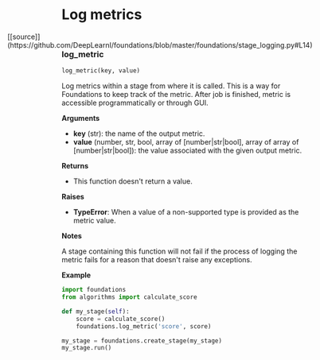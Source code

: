 <h1>Log metrics</h1>
<span style="float:right;">[[source]](https://github.com/DeepLearnI/foundations/blob/master/foundations/stage_logging.py#L14)</span>

### log_metric


```python
log_metric(key, value)
```



Log metrics within a stage from where it is called. This is a way for Foundations to keep track of the
metric. After job is finished, metric is accessible programmatically or through GUI.

__Arguments__

- __key__ (str): the name of the output metric.
- __value__ (number, str, bool, array of [number|str|bool], array of array of [number|str|bool]): the value associated with the given output metric.

__Returns__

- This function doesn't return a value.

__Raises__

- __TypeError__: When a value of a non-supported type is provided as the metric value.

__Notes__

A stage containing this function will not fail if the process of logging the metric fails for a
reason that doesn't raise any exceptions.

__Example__

```python
import foundations
from algorithms import calculate_score

def my_stage(self):
    score = calculate_score()
    foundations.log_metric('score', score)

my_stage = foundations.create_stage(my_stage)
my_stage.run()
```


